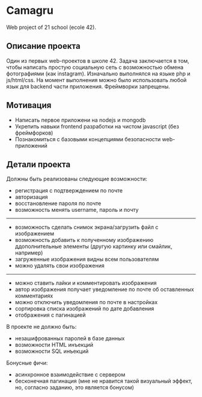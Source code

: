 # Сamagru
Web project of 21 school (ecole 42).

## Описание проекта

Один из первых web-проектов в школе 42. Задача заключается в том, чтобы написать простую социальную сеть с возможностью обмена фотографиями (как instagram). Изначально выполнялся на языке php и js/html/css. На момент выполнения можно было использовать любой язык для backend части приложения. Фреймворки запрещены.

## Мотивация
- Написать первое приложени на nodejs и mongodb
- Укрепить навыки frontend разработки на чистом javascript (без фреймфорков)
- Познакомиться с базовыми концепциями безопасности web-приложений

## Детали проекта

Должны быть реализованы следующие возможности:
- регистрация с подтверждением по почте
- авторизация
- восстановление пароля по почте
- возможность менять username, пароль и почту
***
- возможность сделать снимок экрана/загрузить файл с изображением
- возможность добавить к полученному изображению ддополнительные элементы (другую картинку или смайлик, например)
- загруженные изображения видны всем пользователям
- можно удалять свои изображения
***
- можно ставить лайки и комментировать изображения
- автор изображения получает уведомление по почте об оставленных комментариях
- можно отключить уведомления по почте в настройках
- сортировка списка изображений по дате добавления
- отображения с пагинацией

В проекте не должно быть:
- незашифрованных паролей в базе данных
- возможности HTML инъекций
- возможности SQL инъекций

Бонусные фичи:
- асинхронное взаимодействие с сервером
- бесконечная пагинация (мне не нравится такой визуальный эффект, но, согласно заданию, это является бонусом)
